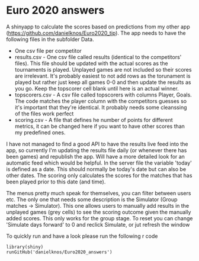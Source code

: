 # Euro 2020 answers

A shinyapp to calculate the scores based on predictions from my other app (https://github.com/danielknos/Euro2020_tip).
The app needs to have the following files in the subfolder Data.
- One csv file per competitor
- results.csv - One csv file called results (identical to the competitors' files). This file should be updated with the actual scores as the tournaments is played. Unplayed games are not included so their scores are irrelevant. It's probably easiest to not add rows as the torunament is played but rather just keep all games 0-0 and then update the results as you go. Keep the topscorer cell blank until here is an actual winner.
- topscorers.csv - A csv file called topscorers with columns Player, Goals. The code matches the player column with the competitors guesses so it's important that they're identical. It probably needs some cleanssing of the files work perfect
- scoring.csv - A file that defines he number of points for different metrics, it can be changed here if you want to have other scores than my predefined ones.

I have not managed to find a good API to have the results live feed into the app, so currently I'm updating the results file daily (or whenever there has been games) and republish the app. Will have a more detailed look for an automatic feed which would be helpful.
In the server file the variable 'today' is defined as a date. This should normally be today's date but can also be other dates. The scoring only calculates the scores for the matches that has been played prior to this date (and time).

The menus pretty much speak for themselves, you can filter between users etc. The only one that needs some description is the Simulator (Group matches -> Simulator). This one allows users to manually add results in the unplayed games (grey cells) to see the scoring outcome given the manually added scores. This only works for the group stage. To reset you can change 'Simulate days forward' to 0 and reclick Simulate, or jut refresh the window

To quickly run and have a look please run the following r code

```
library(shiny)
runGitHub('danielknos/Euro2020_answers')
```